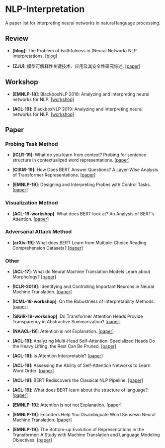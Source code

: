 # NLP-Interpretation
A paper list for interpreting neural networks in natural language processing.

## Review

- **[blog]**: The Problem of Faithfulness in (Neural Network) NLP Interpretations. [[blog]](https://medium.com/@alonjacovi/the-problem-of-faithfulness-in-neural-network-nlp-interpretations-ee98d7027cbd)

- **[ZJU]**: 模型可解释性关键技术、应用及其安全性研究综述. [[paper]](https://nesa.zju.edu.cn/download/%E6%A8%A1%E5%9E%8B%E5%8F%AF%E8%A7%A3%E9%87%8A%E6%80%A7%E5%85%B3%E9%94%AE%E6%8A%80%E6%9C%AF%E3%80%81%E5%BA%94%E7%94%A8%E5%8F%8A%E5%85%B6%E5%AE%89%E5%85%A8%E6%80%A7%E7%A0%94%E7%A9%B6%E7%BB%BC%E8%BF%B0.pdf)

## Workshop

- **[EMNLP-18]**: BlackboxNLP 2018: Analyzing and interpreting neural networks for NLP. [[workshop]](https://www.aclweb.org/anthology/events/emnlp-2018/#w18-54) 

- **[ACL-19]**: BlackboxNLP 2019: Analyzing and interpreting neural networks for NLP. [[workshop]](https://www.aclweb.org/anthology/events/acl-2019/#w19-48)

## Paper

### Probing Task Method

- **[ICLR-19]**: What do you learn from context? Probing for sentence structure in contextualized word representations. [[paper]](https://arxiv.org/pdf/1905.06316.pdf)

- **[CIKM-19]**: How Does BERT Answer Questions? A Layer-Wise Analysis of Transformer Representations. [[paper]](https://arxiv.org/pdf/1909.04925.pdf)

- **[EMNLP-19]**: Designing and Interpreting Probes with Control Tasks. [[paper]](https://www.aclweb.org/anthology/D19-1275.pdf)

### Visualization Method

- **[ACL-19-workshop]**: What does BERT look at? An Analysis of BERT’s Attention. [[paper]](https://www.aclweb.org/anthology/W19-4828.pdf)

### Adversarial Attack Method

- **[arXiv-19]**: What does BERT Learn from Multiple-Choice Reading Comprehension Datasets? [[paper]](https://arxiv.org/pdf/1910.12391.pdf)

### Other

- **[ACL-17]**: What do Neural Machine Translation Models Learn about Morphology? [[paper]](https://www.aclweb.org/anthology/P17-1080.pdf)

- **[ICLR-2019]**: Identifying and Controlling Important Neurons in Neural Machine Translation. [[paper]](https://arxiv.org/pdf/1811.01157.pdf)

- **[ICML-18-workshop]**: On the Robustness of Interpretability Methods. [[paper]](https://arxiv.org/pdf/1806.08049.pdf)

- **[SIGIR-19-workshop]**: Do Transformer Attention Heads Provide Transparency in Abstractive Summarization? [[paper]](https://arxiv.org/pdf/1907.00570.pdf)

- **[NAACL-19]**: Attention is not Explanation. [[paper]](https://www.aclweb.org/anthology/N19-1357.pdf)

- **[ACL-19]**: Analyzing Multi-Head Self-Attention: Specialized Heads Do the Heavy Lifting, the Rest Can Be Pruned. [[paper]](https://arxiv.org/pdf/1905.09418.pdf)

- **[ACL-19]**: Is Attention Interpretable? [[paper]](https://www.aclweb.org/anthology/P19-1282.pdf)

- **[ACL-19]**: Assessing the Ability of Self-Attention Networks to Learn Word Order. [[paper]](https://www.aclweb.org/anthology/P19-1354.pdf)

- **[ACL-19]**: BERT Rediscovers the Classical NLP Pipeline. [[paper]](https://www.aclweb.org/anthology/P19-1452.pdf)

- **[ACL-19]**: What does BERT learn about the structure of language? [[paper]](https://www.aclweb.org/anthology/P19-1356.pdf)

- **[EMNLP-19]**: Attention is not not Explanation. [[paper]](https://www.aclweb.org/anthology/D19-1002.pdf)

- **[EMNLP-19]**: Encoders Help You Disambiguate Word Sensesin Neural Machine Translation. [[paper]](https://www.aclweb.org/anthology/D19-1149.pdf)

- **[EMNLP-19]**: The Bottom-up Evolution of Representations in the Transformer: A Study with Machine Translation and Language Modeling Objectives. [[paper]](https://www.aclweb.org/anthology/D19-1448.pdf)
